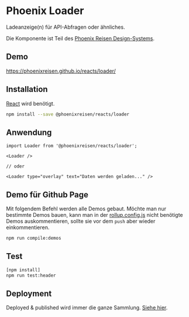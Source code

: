 # Phoenix Loader

Ladeanzeige(n) für API-Abfragen oder ähnliches.

Die Komponente ist Teil des [Phoenix Reisen Design-Systems](https://design-system.phoenixreisen.net).

## Demo

https://phoenixreisen.github.io/reacts/loader/

## Installation

[React](https://reactjs.org/) wird benötigt.

```bash
npm install --save @phoenixreisen/reacts/loader
```

## Anwendung

```tsx
import Loader from '@phoenixreisen/reacts/loader';

<Loader />

// oder

<Loader type="overlay" text="Daten werden geladen..." />
```

## Demo für Github Page

Mit folgendem Befehl werden alle Demos gebaut. Möchte man nur bestimmte Demos bauen, kann man in der [rollup.config.js](../../rollup.config.js) nicht benötigte Demos auskommentieren, sollte sie vor dem `push` aber wieder einkommentieren.

```bash
npm run compile:demos
```

## Test

```bash
[npm install]
npm run test:header
```

## Deployment

Deployed & published wird immer die ganze Sammlung. [Siehe hier](../../README.md).